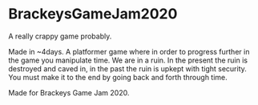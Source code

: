 # BrackeysGameJam2020
A really crappy game probably.

Made in ~4days. A platformer game where in order to progress further in the game you manipulate time. We are in a ruin. In the present the ruin is destroyed and caved in, in the past the ruin is upkept with tight security. You must make it to the end by going back and forth through time.

Made for Brackeys Game Jam 2020.
